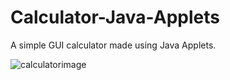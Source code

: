 # Calculator-Java-Applets
A simple GUI calculator made using Java Applets.

![calculatorimage](https://user-images.githubusercontent.com/40866041/64712227-79066f00-d4d8-11e9-96d6-e0c2ae64daf5.jpg)

